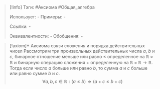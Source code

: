 > [!info]
> Тэги: #Аксиома #Общая_алгебра  
> 
> Использует: *-*
> Примеры: *-*
> 
> Ссылки: *-*
> 
> Эквивалентности: *-*
> Обобщения: *-*

> [!axiom]+ Аксиомa связи сложения и порядка действительных чисел
> Рассмотрим три произвольных действительных числа $a$, $b$ и $c$, бинарное отношение меньше или равно $\leqslant$ определенное на $\mathbb{R \times R}$ и бинарную операцию сложения $+$ определенную на $\mathbb{R \times R \rightarrow R}$. Тогда если число $a$ больше или равно $b$, то сумма $a$ и $c$ больше или равно сумме $b$ и $c$. 
> $$\forall a, b, c \in \mathbb R: (a \leqslant b) \Rightarrow (a + c \leqslant b + c)$$